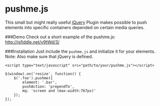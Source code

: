 pushme.js
======

This small but might really useful [jQuery](http://www.jquery.com) Plugin makes possible to push elements into specific containers depended on certain media queries.

###Demo
Check out a short example of the pushme.js:<br>
http://jsfiddle.net/v9tWd/3/

###Installation
Just include the `pushme.js` and initialize it for your elements.
Note: Also make sure that jQuery is defined.

```
<script type="text/javascript" src="path/to/your/pushme.js"></script>
```
```
$(window).on('resize', function() {
	$('.foo').pushme({
		element: '.bar',
		pushAction: 'prependTo',
		mq: 'screen and (max-width:767px)'
	});
});
```
